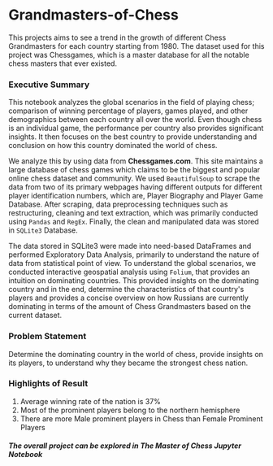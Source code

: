 # Grandmasters-of-Chess
This projects aims to see a trend in the growth of different Chess Grandmasters for each country starting from 1980. The dataset used for this project was Chessgames, which is a master database for all the notable chess masters that ever existed. 

### Executive Summary
This notebook analyzes the global scenarios in the field of playing chess; comparison of winning percentage of players, games played, and other demographics between each country all over the world. Even though chess is an individual game, the performance per country also provides significant insights. It then focuses on the best country to provide understanding and conclusion on how this country dominated the world of chess.

We analyze this by using data from **Chessgames.com**. This site maintains a large database of chess games which claims to be the biggest and popular online chess dataset and community. We used `BeautifulSoup` to scrape the data from two of its primary webpages having different outputs for different player identification numbers, which are, Player Biography and Player Game Database. After scraping, data preprocessing techniques such as restructuring, cleaning and text extraction, which was primarily conducted using `Pandas` and `RegEx`. Finally, the clean and manipulated data was stored in `SQLite3` Database. 

The data stored in SQLite3 were made into need-based DataFrames and performed Exploratory Data Analysis, primarily to understand the nature of data from statistical point of view. To understand the global scenarios, we conducted interactive geospatial analysis using `Folium`, that provides an intuition on dominating countries. This provided insights on the dominating country and in the end, determine the characteristics of that country's players and provides a concise overview on how Russians are currently dominating in terms of the amount of Chess Grandmasters based on the current dataset. 

### Problem Statement
Determine the dominating country in the world of chess, provide insights on its players, to understand why they became the strongest chess nation.

### Highlights of Result

1. Average winning rate of the nation is 37%
2. Most of the prominent players belong to the northern hemisphere
3. There are more Male prominent players in Chess than Female Prominent Players

##### The overall project can be explored in The Master of Chess Jupyter Notebook
